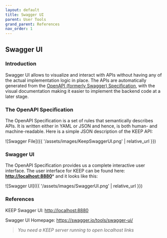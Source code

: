 ```yaml
---
layout: default
title: Swagger UI
parent: User Tools
grand_parent: References
nav_order: 1
---
```


## Swagger UI

### Introduction

Swagger UI allows to visualize and interact with APIs without having any of the actual implementation logic in place. The APIs are automatically generated from the [OpenAPI (formerly Swagger) Specification](https://swagger.io/specification/), with the visual documentation making it easier to implement the backend code at a later stage.

### The OpenAPI Specification

The OpenAPI Specification is a set of rules that semantically describes APIs.  It is written either in YAML or JSON and hence, is both human- and machine-readable.  Here is a simple JSON description of the KEEP API:

![Swagger File]({{ '/assets/images/KeepSwaggerUI.png' | relative_url }})

### Swagger UI

The OpenAPI Specification provides us a complete interactive user interface. The user interface for KEEP can be found here: **<http://localhost:8880>***  and it looks like this:

![Swagger UI]({{ '/assets/images/SwaggerUI.png' | relative_url }})

### References

KEEP Swagger UI: <http://localhost:8880>

Swagger UI Homepage: <https://swagger.io/tools/swagger-ui/>


> *You need a KEEP server running to open localhost links*
